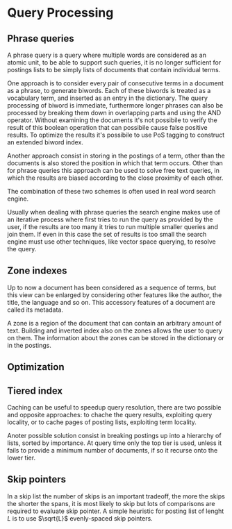 # Query Processing

## Phrase queries
A phrase query is a query where multiple words are considered as an atomic unit, to be able to support such queries, it is no longer sufficient for postings lists to be simply lists of documents that contain individual terms.

One approach is to consider every pair of consecutive terms in a document as a phrase, to generate biwords.
Each of these biwords is treated as a vocabulary term, and inserted as an entry in the dictionary.
The query processing of biword is immediate, furthermore longer phrases can also be processed by breaking them down in overlapping parts and using the AND operator.
Without examining the documents it's not possibile to verify the result of this boolean operation that can possibile cause false positive results.
To optimize the results it's possibile to use PoS tagging to construct an extended biword index.

Another approach consist in storing in the postings of a term, other than the documents is also stored the position in which that term occurs.
Other than for phrase queries this approach can be used to solve free text queries, in which the results are biased according to the close proximity of each other.

The combination of these two schemes is often used in real word search engine.

Usually when dealing with phrase queries the search engine makes use of an iterative process where first tries to run the query as provided by the user, if the results are too many it tries to run multiple smaller queries and join them.
If even in this case the set of results is too small the search engine must use other techniques, like vector space querying, to resolve the query.

## Zone indexes
Up to now a document has been considered as a sequence of terms, but this view can be enlarged by considering other features like the author, the title, the language and so on.
This accessory features of a document are called its metadata.

A zone is a region of the document that can contain an arbitrary amount of text.
Building and inverted index also on the zones allows the user to query on them.
The information about the zones can be stored in the dictionary or in the postings.

## Optimization

## Tiered index
Caching can be useful to speedup query resolution, there are two possible and opposite approaches: to chache the query results, exploiting query locality, or to cache pages of posting lists, exploiting term locality.

Anoter possible solution consist in breaking postings up into a hierarchy of lists, sorted by importance.
At query time only the top tier is used, unless it fails to provide a minimum number of documents, if so it recurse onto the lower tier.

## Skip pointers
In a skip list the number of skips is an important tradeoff, the more the skips the shorter the spans, it is most likely to skip but lots of comparisons are required to evaluate skip pointer.
A simple heuristic for posting list of lenght $L$ is to use $\sqrt{L}$ evenly-spaced skip pointers.
